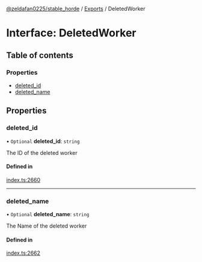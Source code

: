 [@zeldafan0225/stable_horde](../README.md) / [Exports](../modules.md) / DeletedWorker

# Interface: DeletedWorker

## Table of contents

### Properties

- [deleted\_id](DeletedWorker.md#deleted_id)
- [deleted\_name](DeletedWorker.md#deleted_name)

## Properties

### deleted\_id

• `Optional` **deleted\_id**: `string`

The ID of the deleted worker

#### Defined in

[index.ts:2660](https://github.com/ZeldaFan0225/stable_horde/blob/ca96654/index.ts#L2660)

___

### deleted\_name

• `Optional` **deleted\_name**: `string`

The Name of the deleted worker

#### Defined in

[index.ts:2662](https://github.com/ZeldaFan0225/stable_horde/blob/ca96654/index.ts#L2662)
